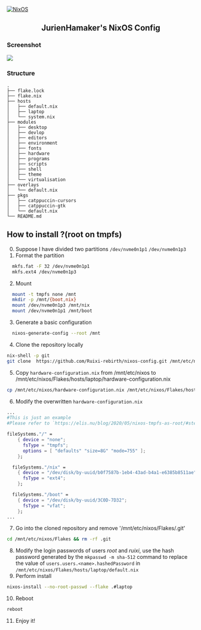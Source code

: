 [![NixOS](https://github.com/JurienHamaker/nixos/actions/workflows/NixOS.yml/badge.svg)](https://github.con/JurienHamaker/nixos-config/actions/workflows/NixOS.yml)

<h2 align="center">JurienHamaker's NixOS Config</h2>

### Screenshot

![](https://user-images.githubusercontent.com/18376682/196764533-6d199f97-1402-47dc-b4c9-8ffd92e8de37.png)

### Structure

```
.
├── flake.lock
├── flake.nix
├── hosts
│   ├── default.nix
│   ├── laptop
│   └── system.nix
├── modules
│   ├── desktop
│   ├── devlop
│   ├── editors
│   ├── environment
│   ├── fonts
│   ├── hardware
│   ├── programs
│   ├── scripts
│   ├── shell
│   ├── theme
│   └── virtualisation
├── overlays
│   └── default.nix
├── pkgs
│   ├── catppuccin-cursors
│   ├── catppuccin-gtk
│   └── default.nix
└── README.md
```

## How to install ?(root on tmpfs)

0. Suppose I have divided two partitions `/dev/nvme0n1p1` `/dev/nvme0n1p3`
1. Format the partition

```bash
  mkfs.fat -F 32 /dev/nvme0n1p1
  mkfs.ext4 /dev/nvme0n1p3
```

2. Mount

```bash
  mount -t tmpfs none /mnt
  mkdir -p /mnt/{boot,nix}
  mount /dev/nvme0n1p3 /mnt/nix
  mount /dev/nvme0n1p1 /mnt/boot
```

3. Generate a basic configuration

```bash
  nixos-generate-config --root /mnt
```

4. Clone the repository locally

```bash
nix-shell -p git
git clone  https://github.com/Ruixi-rebirth/nixos-config.git /mnt/etc/nixos/Flakes
```

5. Copy `hardware-configuration.nix` from /mnt/etc/nixos to /mnt/etc/nixos/Flakes/hosts/laptop/hardware-configuration.nix

```bash
cp /mnt/etc/nixos/hardware-configuration.nix /mnt/etc/nixos/Flakes/hosts/laptop/hardware-configuration.nix
```

6. Modify the overwritten `hardware-configuration.nix`

```nix
...
#This is just an example
#Please refer to `https://elis.nu/blog/2020/05/nixos-tmpfs-as-root/#step-4-1-configure-disks`

fileSystems."/" =
    { device = "none";
      fsType = "tmpfs";
      options = [ "defaults" "size=8G" "mode=755" ];
    };

  fileSystems."/nix" =
    { device = "/dev/disk/by-uuid/b0f7587b-1eb4-43ad-b4a1-e6385b8511ae";
      fsType = "ext4";
    };

  fileSystems."/boot" =
    { device = "/dev/disk/by-uuid/3C0D-7D32";
      fsType = "vfat";
    };
...
```

7. Go into the cloned repository and remove '/mnt/etc/nixos/Flakes/.git'

```bash
cd /mnt/etc/nixos/Flakes && rm -rf .git
```

8. Modify the login passwords of users _root_ and _ruixi_, use the hash password generated by the `mkpasswd -m sha-512` command to replace the value of `users.users.<name>.hashedPassword` in `/mnt/etc/nixos/Flakes/hosts/laptop/default.nix`
9. Perform install

```bash
nixos-install --no-root-passwd --flake .#laptop
```

10. Reboot

```bash
reboot
```

11. Enjoy it!
